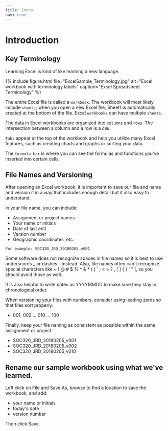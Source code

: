 ```yaml
---
title: Intro
nav: true
---
```


# Introduction

## Key Terminology

Learning Excel is kind of like learning a new language.

{% include figure.html file="ExcelSample_Terminology.jpg" alt="Excel workbook with terminology labels" caption="Excel Spreadsheet Terminology" %}

The entire Excel file is called a `workbook`. The workbook will most likely include `sheets`; when you open a new Excel file, Sheet1 is automatically created at the bottom of the file. Excel `workbooks` can have multiple `sheets`.

The data in Excel workbooks are organized into `columns` and `rows`. The intersection between a column and a row is a *cell*.

`Tabs` appear at the top of the workbook and help you utilize many Excel features, such as creating charts and graphs or sorting your data.

The `formula bar` is where you can see the formulas and functions you've inserted into certain cells.

## File Names and Versioning

After opening an Excel workbook, it is important to save our file and name and version it in a way that includes enough detail but it also easy to understand.

In your file name, you can include:
* Assignment or project names
* Your name or initials
* Date of last edit
* Version number
* Geographic coordinates, etc.

```
For example: SOC320_JRD_20180205_v001
```

Some software does not recognize spaces in file names so it is best to use underscores _ or dashes - instead. Also, file names often can't recognize special characters like ~ ! @ # $ % ^ & * ( ) ` ; < > ? , [ ] { } ' " |, so you should avoid those as well.

It is also helpful to write dates as YYYYMMDD to make sure they stay in chronological order.

When versioning your files with numbers, consider using leading zeros so that files sort properly:
* 001, 002 ... 010 ... 100

Finally, keep your file naming as consistent as possible within the same assignment or project.
* SOC320_JRD_20180205_v001
* SOC320_JRD_20180205_v002
* SOC320_JRD_20180205_v010

## Rename our sample workbook using what we've learned.

Left click on File and Save As, browse to find a location to save the workbook, and add:
* your name or initials
* today's date
* version number

Then click Save.